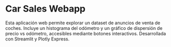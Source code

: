 # Car Sales Webapp
Esta aplicación web permite explorar un dataset de anuncios de venta de coches. 
Incluye un histograma del odómetro y un gráfico de dispersión de precio vs odómetro, 
accesibles mediante botones interactivos. Desarrollada con Streamlit y Plotly Express.